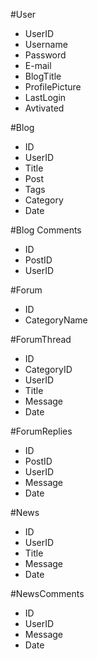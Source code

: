 #User
* UserID
* Username
* Password
* E-mail
* BlogTitle
* ProfilePicture
* LastLogin
* Avtivated

#Blog
* ID
* UserID
* Title
* Post
* Tags
* Category
* Date

#Blog Comments
* ID
* PostID
* UserID

#Forum
* ID
* CategoryName

#ForumThread
* ID
* CategoryID
* UserID
* Title
* Message
* Date

#ForumReplies
* ID
* PostID
* UserID
* Message
* Date


#News
* ID
* UserID
* Title
* Message
* Date

#NewsComments
* ID
* UserID
* Message
* Date